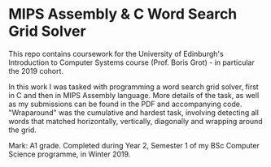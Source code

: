 # MIPS Assembly & C Word Search Grid Solver

This repo contains coursework for the University of Edinburgh's Introduction to Computer Systems course (Prof. Boris Grot) - in particular the 2019 cohort. 

In this work I was tasked with programming a word search grid solver, first in C and then in MIPS Assembly language. More details of the task, as well as my submissions can be found in the PDF and accompanying code. "Wraparound" was the cumulative and hardest task, involving detecting all words that matched horizontally, vertically, diagonally and wrapping around the grid.

Mark: A1 grade. Completed during Year 2, Semester 1 of my BSc Computer Science programme, in Winter 2019.

